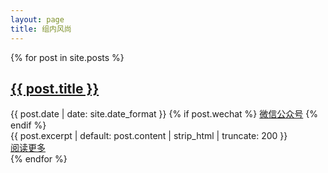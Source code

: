 ```yaml
---
layout: page
title: 组内风尚
---
```


<div class="news-container">
  {% for post in site.posts %}
    <article class="news-article">
      <h2><a href="{{ post.url | relative_url }}">{{ post.title }}</a></h2>
      <div class="post-meta">
        <span class="post-date">{{ post.date | date: site.date_format }}</span>
        {% if post.wechat %}
          <a href="{{ post.wechat }}" class="wechat-link">微信公众号</a>
        {% endif %}
      </div>
      <div class="post-excerpt">
        {{ post.excerpt | default: post.content | strip_html | truncate: 200 }}
      </div>
      <a href="{{ post.url | relative_url }}" class="read-more">阅读更多</a>
    </article>
  {% endfor %}
</div>